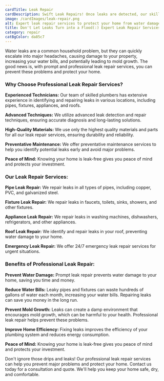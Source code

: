 ```yaml
---
cardTitle: Leak Repair
cardDescription: Swift Leak Repairs! Once leaks are detected, our skilled technicians provide prompt and effective repair services, ensuring your plumbing system is restored to optimal condition.
image: /cardImages/leak-repair.png
alt: Expert leak repair services to protect your home from water damage
title: Don't Let Leaks Turn into a Flood(:) Expert Leak Repair Services
category: repair
catBgColor: da85c7
---
```


Water leaks are a common household problem, but they can quickly escalate into major headaches, causing damage to your property, increasing your water bills, and potentially leading to mold growth. The good news is, with prompt and professional leak repair services, you can prevent these problems and protect your home.

### Why Choose Professional Leak Repair Services?

**Experienced Technicians:** Our team of skilled plumbers has extensive experience in identifying and repairing leaks in various locations, including pipes, fixtures, appliances, and roofs.

**Advanced Techniques:** We utilize advanced leak detection and repair techniques, ensuring accurate diagnosis and long-lasting solutions.

**High-Quality Materials:** We use only the highest quality materials and parts for all our leak repair services, ensuring durability and reliability.

**Preventative Maintenance:** We offer preventative maintenance services to help you identify potential leaks early and avoid major problems.

**Peace of Mind:** Knowing your home is leak-free gives you peace of mind and protects your investment.

### Our Leak Repair Services:

**Pipe Leak Repair:** We repair leaks in all types of pipes, including copper, PVC, and galvanized steel.

**Fixture Leak Repair:** We repair leaks in faucets, toilets, sinks, showers, and other fixtures.

**Appliance Leak Repair:** We repair leaks in washing machines, dishwashers, refrigerators, and other appliances.

**Roof Leak Repair:** We identify and repair leaks in your roof, preventing water damage to your home.

**Emergency Leak Repair:** We offer 24/7 emergency leak repair services for urgent situations.

### Benefits of Professional Leak Repair:

**Prevent Water Damage:** Prompt leak repair prevents water damage to your home, saving you time and money.

**Reduce Water Bills:** Leaky pipes and fixtures can waste hundreds of gallons of water each month, increasing your water bills. Repairing leaks can save you money in the long run.

**Prevent Mold Growth:** Leaks can create a damp environment that encourages mold growth, which can be harmful to your health. Professional leak repair helps prevent these problems.

**Improve Home Efficiency:** Fixing leaks improves the efficiency of your plumbing system and reduces energy consumption.

**Peace of Mind:** Knowing your home is leak-free gives you peace of mind and protects your investment.

Don't ignore those drips and leaks! Our professional leak repair services can help you prevent major problems and protect your home. Contact us today for a consultation and quote. We'll help you keep your home safe, dry, and comfortable.
